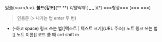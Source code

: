
<u>밑줄</u>(\<u>\</u>).
**볼드(강조)**(\*\* \*\*)
_이텔릭체_ ( \_ \_ )(\*)
===형광=== (\=\=\= \=\=\=)
>인용문 (\> 나가는 법 enter 두 번)

- (-하고 space)
링크 쓰는 법(\[텍스트 | 텍스트 크기](URL 주소))
노트 링크 쓰는 법\[\[ 노트 이름\]\]
코드 쓸 때 crrl shift m

